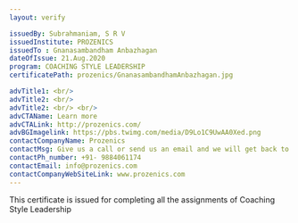 ```yaml
---
layout: verify

issuedBy: Subrahmaniam, S R V
issuedInstitute: PROZENICS
issuedTo : Gnanasambandham Anbazhagan
dateOfIssue: 21.Aug.2020
program: COACHING STYLE LEADERSHIP
certificatePath: prozenics/GnanasambandhamAnbazhagan.jpg

advTitle1: <br/>
advTitle2: <br/>
advTitle2: <br/> <br/>
advCTAName: Learn more
advCTALink: http://prozenics.com/
advBGImagelink: https://pbs.twimg.com/media/D9Lo1C9UwAA0Xed.png
contactCompanyName: Prozenics 
contactMsg: Give us a call or send us an email and we will get back to you as soon as possible!
contactPh_number: +91- 9884061174
contactEmail: info@prozenics.com
contactCompanyWebSiteLink: www.prozenics.com
---
```

This certificate is issued for completing all the assignments of Coaching Style Leadership